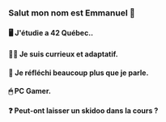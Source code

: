 ### Salut mon nom est Emmanuel 👋

#### 🖥 J'étudie a 42 Québec..
#### 🕵️‍♂️ Je suis currieux et adaptatif.
#### 🤔 Je réfléchi beaucoup plus que je parle.
#### 🖱 PC Gamer.
#### ❓ Peut-ont laisser un skidoo dans la cours ?

